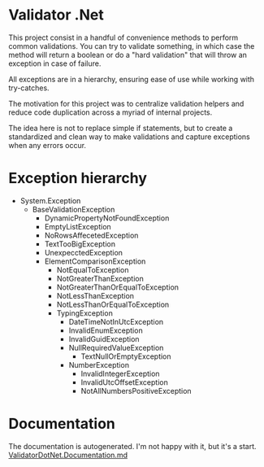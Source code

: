 # Validator .Net




This project consist in a handful of convenience methods to perform common validations. You can try to validate something, in which case the method will return a boolean or do a "hard validation" that will throw an exception in case of failure.

All exceptions are in a hierarchy, ensuring ease of use while working with try-catches.

The motivation for this project was to centralize validation helpers and reduce code duplication across a myriad of internal projects. 

The idea here is not to replace simple if statements, but to create a standardized and clean way to make validations and capture exceptions when any errors occur.

# Exception hierarchy
- System.Exception
	- BaseValidationException
		- DynamicPropertyNotFoundException
		- EmptyListException
		- NoRowsAffecetedException
		- TextTooBigException
		- UnexpecctedException
		- ElementComparisonException
			- NotEqualToException
			- NotGreaterThanException
			- NotGreaterThanOrEqualToException
			- NotLessThanException
			- NotLessThanOrEqualToException
			- TypingException
				- DateTimeNotInUtcException
				- InvalidEnumException
				- InvalidGuidException
				- NullRequiredValueException
					- TextNullOrEmptyException
				- NumberException
					- InvalidIntegerException
					- InvalidUtcOffsetException
					- NotAllNumbersPositiveException

# Documentation
The documentation is autogenerated. I'm not happy with it, but it's a start.
[ValidatorDotNet.Documentation.md](ValidatorDotNet.Documentation.md)